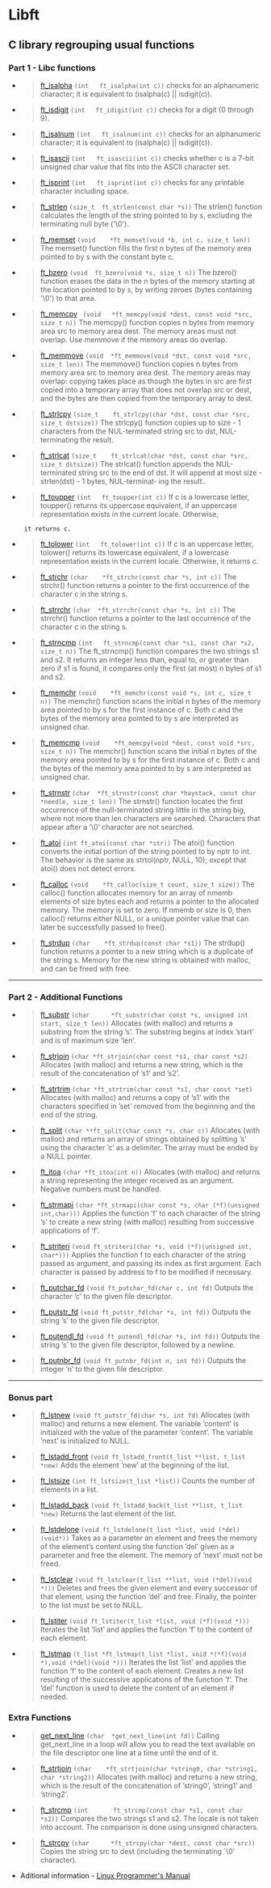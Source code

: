 # Libft

## C library regrouping usual functions

### Part 1 - Libc functions

- > [ft_isalpha](/ft_isalpha.c) `(int	ft_isalpha(int c))` checks for an alphanumeric character; it is equivalent to (isalpha(c) || isdigit(c)).

- > [ft_isdigit](/ft_isdigit.c) `(int	ft_idigit(int c))` checks for a digit (0 through 9).

- > [ft_isalnum](/ft_isalnum.c) `(int	ft_isalnum(int c))` checks for an alphanumeric character; it is equivalent to (isalpha(c) || isdigit(c)).

- > [ft_isascii](/ft_isascii.c) `(int	ft_isascii(int c))` checks whether c is a 7-bit unsigned char value that fits into the ASCII character set.

- > [ft_isprint](/ft_isprint.c) `(int	ft_isprint(int c))` checks for any printable character including space.

- > [ft_strlen](/ft_strlen.c) `(size_t	ft_strlen(const char *s))` The strlen() function calculates the length of the string pointed to by s, excluding the terminating null byte ('\0').

- > [ft_memset](/ft_memset.c) `(void	*ft_memset(void *b, int c, size_t len))` The memset() function fills the first n bytes of the memory area pointed to by s with the constant byte c.

- > [ft_bzero](/ft_bzero.c) `(void	ft_bzero(void *s, size_t n))` The bzero() function erases the data in the n bytes of the memory starting at the location pointed to by s, by writing zeroes (bytes containing '\0') to that area.

- > [ft_memcpy](/ft_memcpy.c) ` (void	*ft_memcpy(void *dest, const void *src, size_t n))` The memcpy() function copies n bytes from memory area src to memory area dest. The memory areas must not overlap. Use memmove if the memory
       areas do overlap.
- > [ft_memmove](/ft_memmove.c) `(void	*ft_memmove(void *dst, const void *src, size_t len))` The memmove() function copies n bytes from memory area src to memory area dest. The memory areas may overlap: copying takes place as though the bytes in src are first copied into a temporary array that does not overlap src or dest, and the bytes are then copied from the temporary array to
       dest.
- > [ft_strlcpy](/ft_strlcpy.c) `(size_t	ft_strlcpy(char *dst, const char *src, size_t dstsize))` The strlcpy() function copies up to size - 1 characters from the NUL-terminated string src to dst, NUL-terminating the result.

- > [ft_strlcat](/ft_strlcat.c) `(size_t	ft_strlcat(char *dst, const char *src, size_t dstsize))` The strlcat() function appends the NUL-terminated string src to the end of dst. It will append at most size - strlen(dst) - 1 bytes, NUL-terminat‐
  > ing the result..
- > [ft_toupper](/ft_toupper.c) `(int	ft_toupper(int c))` If c is a lowercase letter, toupper() returns its uppercase equivalent, if an uppercase representation exists in the current locale. Otherwise,

       it returns c.

- > [ft_tolower](/ft_tolower.c) `(int	ft_tolower(int c))` If c is an uppercase letter, tolower() returns its lowercase equivalent, if a lowercase representation exists in the current locale. Otherwise,
       it returns c.

- > [ft_strchr](/ft_strchr.c) `(char	*ft_strchr(const char *s, int c))` The strchr() function returns a pointer to the first occurrence of the character c in the string s.
- > [ft_strrchr](/ft_strrchr.c) `(char	*ft_strrchr(const char *s, int c))` The strrchr() function returns a pointer to the last occurrence of the character c in the string s.

- > [ft_strncmp](/ft_strncmp.c) `(int	ft_strncmp(const char *s1, const char *s2, size_t n))` The ft_strncmp() function compares the two strings s1 and s2. It returns an integer less than, equal to, or greater than zero if s1 is found, it compares only the first (at most) n bytes of s1 and s2.

- > [ft_memchr](/ft_memchr.c) `(void	*ft_memchr(const void *s, int c, size_t n))` The memchr() function scans the initial n bytes of the memory area pointed to by s for the first instance of c. Both c and the bytes of the memory area pointed to by s are interpreted as unsigned char.

- > [ft_memcmp](/ft_memcmp.c) `(void	*ft_memcpy(void *dest, const void *src, size_t n))` The memchr() function scans the initial n bytes of the memory area pointed to by s for the first instance of c. Both c and the bytes of the memory area pointed to by s are interpreted as unsigned char.

- > [ft_strnstr](/ft_strnstr.c) `(char	*ft_strnstr(const char *haystack, const char *needle, size_t len))` The strnstr() function locates the first occurrence of the null-terminated string little in the string big, where not more than len characters are searched. Characters that appear after a ‘\0’ character are not searched.

- > [ft_atoi](/ft_atoi.c) `(int	ft_atoi(const char *str))` The atoi() function converts the initial portion of the string pointed to by nptr to int. The behavior is the same as strtol(nptr, NULL, 10); except that atoi() does not detect errors.

- > [ft_calloc](/ft_calloc.c) `(void	*ft_calloc(size_t count, size_t size))` The calloc() function allocates memory for an array of nmemb elements of size bytes each and returns a pointer to the allocated memory. The memory is set to zero. If nmemb or size is 0, then calloc() returns either NULL, or a unique pointer value that can later be successfully passed to free().

- > [ft_strdup](/ft_strdup.c) `(char	*ft_strdup(const char *s1))` The strdup() function returns a pointer to a new string which is a duplicate of the string s. Memory for the new string is obtained with malloc, and can be freed with free.

---

### Part 2 - Additional Functions

- > [ft_substr](/ft_substr.c) `(char      *ft_substr(char const *s, unsigned int start, size_t len))` Allocates (with malloc) and returns a substring from the string ’s’. The substring begins at index ’start’ and is of maximum size ’len’.

- > [ft_strjoin](/ft_strjoin.c) `(char *ft_strjoin(char const *s1, char const *s2)` Allocates (with malloc) and returns a new string, which is the result of the concatenation of ’s1’ and ’s2’.

- > [ft_strtrim](/ft_strtrim.c) `(char *ft_strtrim(char const *s1, char const *set)` Allocates (with malloc) and returns a copy of ’s1’ with the characters specified in ’set’ removed from the beginning and the end of the string.

- > [ft_split](/ft_split.c) `(char **ft_split(char const *s, char c))` Allocates (with malloc) and returns an array of strings obtained by splitting ’s’ using the character ’c’ as a delimiter. The array must be ended by a NULL pointer.

- > [ft_itoa](/ft_itoa.c) `(char *ft_itoa(int n))` Allocates (with malloc) and returns a string representing the integer received as an argument. Negative numbers must be handled.

- > [ft_strmapi](/ft_strmapi.c) `(char *ft_strmapi(char const *s, char (*f)(unsigned int,char)))` Applies the function ’f’ to each character of the string ’s’ to create a new string (with malloc) resulting from successive applications of ’f’.

- > [ft_striteri](/ft_striteri.c) `(void ft_striteri(char *s, void (*f)(unsigned int, char*)))` Applies the function f to each character of the string passed as argument, and passing its index as first argument. Each character is passed by address to f to be modified if necessary.

- > [ft_putchar_fd](/ft_putchar_fd.c) `(void ft_putchar_fd(char c, int fd)` Outputs the character ’c’ to the given file descriptor.

- > [ft_putstr_fd](/ft_putstr_fd.c) `(void ft_putstr_fd(char *s, int fd))` Outputs the string ’s’ to the given file descriptor.

- > [ft_putendl_fd](/ft_putendl_fd.c) `(void ft_putendl_fd(char *s, int fd))` Outputs the string ’s’ to the given file descriptor, followed by a newline.

- > [ft_putnbr_fd](/ft_putnbr_fd.c) `(void ft_putnbr_fd(int n, int fd))` Outputs the integer ’n’ to the given file descriptor.

---

### Bonus part

- > [ft_lstnew](/ft_lstnew.c) `(void ft_putstr_fd(char *s, int fd)` Allocates (with malloc) and returns a new element. The variable ’content’ is initialized with the value of the parameter ’content’. The variable ’next’ is initialized to NULL.

- > [ft_lstadd_front](/ft_lstadd_front.c) `(void ft_lstadd_front(t_list **list, t_list *new)` Adds the element ’new’ at the beginning of the list.

- > [ft_lstsize](/ft_lstsize.c) `(int ft_lstsize(t_list *list))` Counts the number of elements in a list.

- > [ft_lstadd_back](/ft_lstadd_back.c) `(void ft_lstadd_back(t_list **list, t_list *new)` Returns the last element of the list.

- > [ft_lstdelone](/ft_lstdelone.c) `(void ft_lstdelone(t_list *list, void (*del)(void*))` Takes as a parameter an element and frees the memory of the element’s content using the function ’del’ given as a parameter and free the element. The memory of ’next’ must not be freed.

- > [ft_lstclear](/ft_lstclear.c) `(void ft_lstclear(t_list **list, void (*del)(void *)))` Deletes and frees the given element and every successor of that element, using the function ’del’ and free. Finally, the pointer to the list must be set to NULL.

- > [ft_lstiter](/ft_lstiter.c) `(void ft_lstiter(t_list *list, void (*f)(void *)))` Iterates the list ’list’ and applies the function ’f’ to the content of each element.

- > [ft_lstmap](/ft_lstmap.c) `(t_list *ft_lstmap(t_list *list, void *(*f)(void *),void (*del)(void *)))` Iterates the list ’list’ and applies the function ’f’ to the content of each element. Creates a new list resulting of the successive applications of the function ’f’. The ’del’ function is used to delete the content of an element if needed.

### Extra Functions

- > [get_next_line](/get_next_line/get_next_line.c) `(char	*get_next_line(int fd))` Calling get_next_line in a loop will allow you to read the text
  > available on the file descriptor one line at a time until the end of it.

- > [ft_strtjoin](/ft_strtjoin.c) `(char	*ft_strtjoin(char *string0, char *string1, char *string2))` Allocates (with malloc) and returns a new string, which is the result of the concatenation of ’string0’, ’string1’ and ’string2’.

- > [ft_strcmp](/ft_strcmp.c) `(int       ft_strcmp(const char *s1, const char *s2))` Compares the two strings s1 and s2. The locale is not taken into account.
  > The comparison is done using unsigned characters.

- > [ft_strcpy](/ft_strcpy.c) `(char      *ft_strcpy(char *dest, const char *src))` Copies the string src to dest (including the terminating `\0' character).

- Aditional information - [Linux Programmer's Manual](http://man7.org/)
